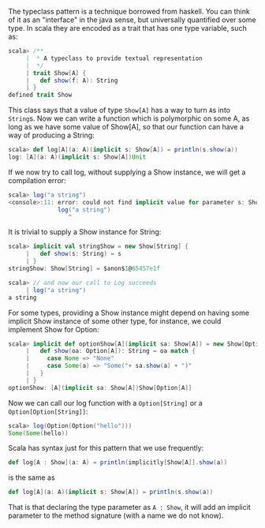 The typeclass pattern is a technique borrowed from haskell. You can
think of it as an "interface" in the java sense, but universally
quantified over some type. In scala they are encoded as a trait that
has one type variable, such as:

```scala
scala> /**
     |  * A typeclass to provide textual representation
     |  */
     | trait Show[A] {
     |   def show(f: A): String
     | }
defined trait Show
```
This class says that a value of type `Show[A]` has a way to turn `A`s
into `String`s. Now we can write a function which is polymorphic on
some A, as long as we have some value of Show[A], so that our function
can have a way of producing a String:

```scala
scala> def log[A](a: A)(implicit s: Show[A]) = println(s.show(a))
log: [A](a: A)(implicit s: Show[A])Unit
```

If we now try to call log, without supplying a Show instance, we will
get a compilation error:

```scala
scala> log("a string")
<console>:11: error: could not find implicit value for parameter s: Show[String]
              log("a string")
                 ^
```

It is trivial to supply a Show instance for String:

```scala
scala> implicit val stringShow = new Show[String] {
     |   def show(s: String) = s
     | }
stringShow: Show[String] = $anon$1@65457e1f

scala> // and now our call to Log succeeds
     | log("a string")
a string
```

For some types, providing a Show instance might depend on having some
implicit Show instance of some other type, for instance, we could
implement Show for Option:

```scala
scala> implicit def optionShow[A](implicit sa: Show[A]) = new Show[Option[A]] {
     |   def show(oa: Option[A]): String = oa match {
     |     case None => "None"
     |     case Some(a) => "Some("+ sa.show(a) + ")" 
     |   }
     | }
optionShow: [A](implicit sa: Show[A])Show[Option[A]]
```

Now we can call our log function with a `Option[String]` or a
`Option[Option[String]]`:

```scala
scala> log(Option(Option("hello")))
Some(Some(hello))
```

Scala has syntax just for this pattern that we use frequently:

```scala
def log[A : Show](a: A) = println(implicitly[Show[A]].show(a))
```

is the same as

```scala
def log[A](a: A)(implicit s: Show[A]) = println(s.show(a))
```

That is that declaring the type parameter as `A : Show`, it will add
an implicit parameter to the method signature (with a name we do not know).
